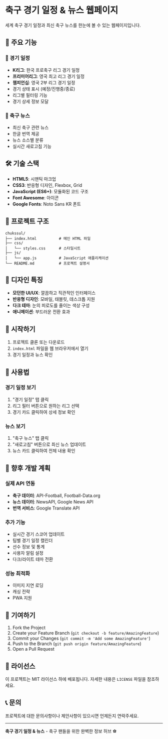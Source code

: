 # 축구 경기 일정 & 뉴스 웹페이지

세계 축구 경기 일정과 최신 축구 뉴스를 한눈에 볼 수 있는 웹페이지입니다.

## 🚀 주요 기능

### 📅 경기 일정
- **K리그**: 한국 프로축구 리그 경기 일정
- **프리미어리그**: 영국 최고 리그 경기 일정  
- **챔피언십**: 영국 2부 리그 경기 일정
- 경기 상태 표시 (예정/진행중/종료)
- 리그별 필터링 기능
- 경기 상세 정보 모달

### 📰 축구 뉴스
- 최신 축구 관련 뉴스
- 한글 번역 제공
- 뉴스 소스별 분류
- 실시간 새로고침 기능

## 🛠️ 기술 스택

- **HTML5**: 시맨틱 마크업
- **CSS3**: 반응형 디자인, Flexbox, Grid
- **JavaScript (ES6+)**: 모듈화된 코드 구조
- **Font Awesome**: 아이콘
- **Google Fonts**: Noto Sans KR 폰트

## 📁 프로젝트 구조

```
chukssul/
├── index.html          # 메인 HTML 파일
├── css/
│   └── styles.css      # 스타일시트
├── js/
│   └── app.js          # JavaScript 애플리케이션
└── README.md           # 프로젝트 설명서
```

## 🎨 디자인 특징

- **모던한 UI/UX**: 깔끔하고 직관적인 인터페이스
- **반응형 디자인**: 모바일, 태블릿, 데스크톱 지원
- **다크 테마**: 눈의 피로도를 줄이는 색상 구성
- **애니메이션**: 부드러운 전환 효과

## 🚀 시작하기

1. 프로젝트 클론 또는 다운로드
2. `index.html` 파일을 웹 브라우저에서 열기
3. 경기 일정과 뉴스 확인

## 📱 사용법

### 경기 일정 보기
1. "경기 일정" 탭 클릭
2. 리그 필터 버튼으로 원하는 리그 선택
3. 경기 카드 클릭하여 상세 정보 확인

### 뉴스 보기
1. "축구 뉴스" 탭 클릭
2. "새로고침" 버튼으로 최신 뉴스 업데이트
3. 뉴스 카드 클릭하여 전체 내용 확인

## 🔮 향후 개발 계획

### 실제 API 연동
- **축구 데이터**: API-Football, Football-Data.org
- **뉴스 데이터**: NewsAPI, Google News API
- **번역 서비스**: Google Translate API

### 추가 기능
- 실시간 경기 스코어 업데이트
- 팀별 경기 일정 캘린더
- 선수 정보 및 통계
- 사용자 알림 설정
- 다크/라이트 테마 전환

### 성능 최적화
- 이미지 지연 로딩
- 캐싱 전략
- PWA 지원

## 🤝 기여하기

1. Fork the Project
2. Create your Feature Branch (`git checkout -b feature/AmazingFeature`)
3. Commit your Changes (`git commit -m 'Add some AmazingFeature'`)
4. Push to the Branch (`git push origin feature/AmazingFeature`)
5. Open a Pull Request

## 📄 라이선스

이 프로젝트는 MIT 라이선스 하에 배포됩니다. 자세한 내용은 `LICENSE` 파일을 참조하세요.

## 📞 문의

프로젝트에 대한 문의사항이나 제안사항이 있으시면 언제든지 연락주세요.

---

**축구 경기 일정 & 뉴스** - 축구 팬들을 위한 완벽한 정보 허브 ⚽ 